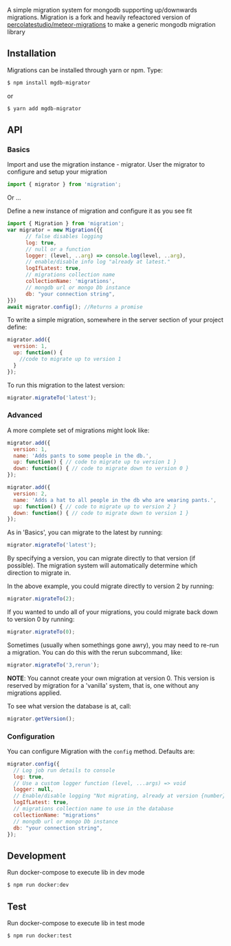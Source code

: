A simple migration system for mongodb supporting up/downwards migrations. Migration is a fork and
heavily refeactored version of [percolatestudio/meteor-migrations](https://github.com/percolatestudio/meteor-migrations) to make a generic mongodb
migration library

## Installation

Migrations can be installed through yarn or npm. Type:

``` sh
$ npm install mgdb-migrator
```
or
``` sh
$ yarn add mgdb-migrator
```

## API

### Basics

Import and use the migration instance - migrator. User the migrator to configure and setup your migration

``` javascript
import { migrator } from 'migration';
```

Or ...

Define a new instance of migration and configure it as you see fit

``` javascript
import { Migration } from 'migration';
var migrator = new Migration({{
      // false disables logging
      log: true,
      // null or a function
      logger: (level, ..arg) => console.log(level, ..arg),
      // enable/disable info log "already at latest."
      logIfLatest: true,
      // migrations collection name
      collectionName: 'migrations',
      // mongdb url or mongo Db instance
      db: "your connection string",
}})
await migrator.config(); //Returns a promise
```

To write a simple migration, somewhere in the server section of your project define:

``` javascript
migrator.add({
  version: 1,
  up: function() {
    //code to migrate up to version 1
  }
});
```

To run this migration to the latest version:

``` javascript
migrator.migrateTo('latest');
```

### Advanced

A more complete set of migrations might look like:

``` javascript
migrator.add({
  version: 1,
  name: 'Adds pants to some people in the db.',
  up: function() { // code to migrate up to version 1 }
  down: function() { // code to migrate down to version 0 }
});

migrator.add({
  version: 2,
  name: 'Adds a hat to all people in the db who are wearing pants.',
  up: function() { // code to migrate up to version 2 }
  down: function() { // code to migrate down to version 1 }
});
```

As in 'Basics', you can migrate to the latest by running:

``` javascript
migrator.migrateTo('latest');
```

By specifying a version, you can migrate directly to that version (if possible). The migration system will automatically determine which direction to migrate in.

In the above example, you could migrate directly to version 2 by running:

``` javascript
migrator.migrateTo(2);
```

If you wanted to undo all of your migrations, you could migrate back down to version 0 by running:

``` javascript
migrator.migrateTo(0);
```

Sometimes (usually when somethings gone awry), you may need to re-run a migration. You can do this with the rerun subcommand, like:

``` javascript
migrator.migrateTo('3,rerun');
```

**NOTE**: You cannot create your own migration at version 0. This version is reserved by migration for a 'vanilla' system, that is, one without any migrations applied.

To see what version the database is at, call:

``` javascript
migrator.getVersion();
```

### Configuration

You can configure Migration with the `config` method. Defaults are:

``` javascript
migrator.config({
  // Log job run details to console
  log: true,
  // Use a custom logger function (level, ...args) => void
  logger: null,
  // Enable/disable logging "Not migrating, already at version {number}"
  logIfLatest: true,
  // migrations collection name to use in the database
  collectionName: "migrations"
  // mongdb url or mongo Db instance
  db: "your connection string",
});
```



## Development

Run docker-compose to execute lib in dev mode

``` sh
$ npm run docker:dev
```

## Test

Run docker-compose to execute lib in test mode

``` sh
$ npm run docker:test
```
